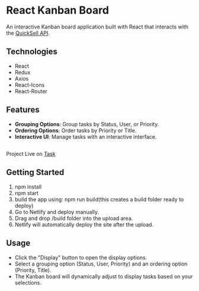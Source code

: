 # React Kanban Board

An interactive Kanban board application built with React that interacts with the [QuickSell API](https://api.quicksell.co/v1/internal/frontend-assignment).
## Technologies
- React
- Redux
- Axios
- React-Icons
- React-Router
## Features

- **Grouping Options**: Group tasks by Status, User, or Priority.
- **Ordering Options**: Order tasks by Priority or Title.
- **Interactive UI**: Manage tasks with an interactive interface.

##
Project Live on [Task](https://varshini-quicksell-fe-task.netlify.app/)

## Getting Started
1. npm install
2. npm start
3. build the app using: npm run build(this creates a build folder ready to deploy)
4. Go to Netlify and deploy manually.
5. Drag and drop /build folder into the upload area.
6. Netlify will automatically deploy the site after the upload.

## Usage
- Click the "Display" button to open the display options.
- Select a grouping option (Status, User, Priority) and an ordering option (Priority, Title).
- The Kanban board will dynamically adjust to display tasks based on your selections.
